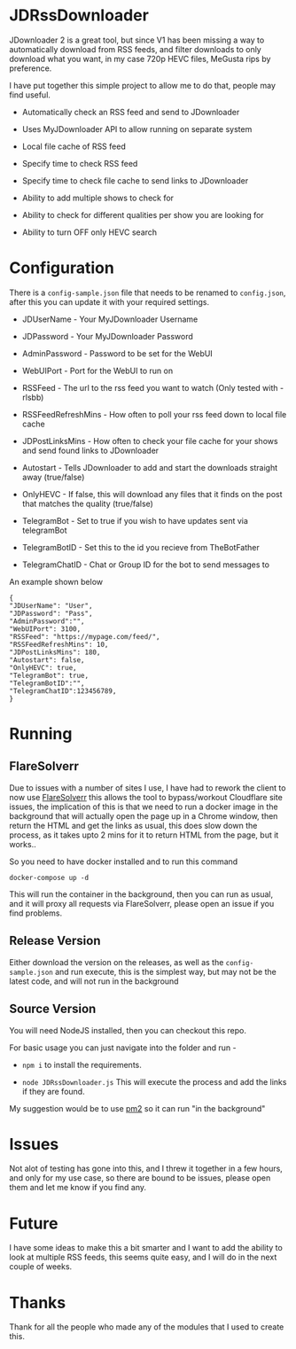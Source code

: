 
# JDRssDownloader

  

JDownloader 2 is a great tool, but since V1 has been missing a way to automatically download from RSS feeds, and filter downloads to only download what you want, in my case 720p HEVC files, MeGusta rips by preference.

  

I have put together this simple project to allow me to do that, people may find useful.

  

- Automatically check an RSS feed and send to JDownloader

- Uses MyJDownloader API to allow running on separate system

- Local file cache of RSS feed

- Specify time to check RSS feed

- Specify time to check file cache to send links to JDownloader

- Ability to add multiple shows to check for

- Ability to check for different qualities per show you are looking for

- Ability to turn OFF only HEVC search

  

# Configuration

  

There is a `config-sample.json` file that needs to be renamed to `config.json`, after this you can update it with your required settings.

  

- JDUserName - Your MyJDownloader Username

- JDPassword - Your MyJDownloader Password

- AdminPassword - Password to be set for the WebUI

- WebUIPort - Port for the WebUI to run on

- RSSFeed - The url to the rss feed you want to watch (Only tested with - rlsbb)

- RSSFeedRefreshMins - How often to poll your rss feed down to local file cache

- JDPostLinksMins - How often to check your file cache for your shows and send found links to JDownloader

- Autostart - Tells JDownloader to add and start the downloads straight away (true/false)

- OnlyHEVC - If false, this will download any files that it finds on the post that matches the quality (true/false)

- TelegramBot - Set to true if you wish to have updates sent via telegramBot

- TelegramBotID - Set this to the id you recieve from TheBotFather

- TelegramChatID - Chat or Group ID for the bot to send messages to

  

An example shown below


```
{
"JDUserName": "User",
"JDPassword": "Pass",
"AdminPassword":"",
"WebUIPort": 3100,
"RSSFeed": "https://mypage.com/feed/",
"RSSFeedRefreshMins": 10,
"JDPostLinksMins": 180,
"Autostart": false,
"OnlyHEVC": true,
"TelegramBot": true,
"TelegramBotID":"",
"TelegramChatID":123456789,
}
```

  

# Running

  

## FlareSolverr

Due to issues with a number of sites I use, I have had to rework the client to now use [FlareSolverr](https://github.com/FlareSolverr/FlareSolverr) this allows the tool to bypass/workout Cloudflare site issues, the implication of this is that we need to run a docker image in the background that will actually open the page up in a Chrome window, then return the HTML and get the links as usual, this does slow down the process, as it takes upto 2 mins for it to return HTML from the page, but it works..

So you need to have docker installed and to run this command 

    docker-compose up -d

This will run the container in the background, then you can run as usual, and it will proxy all requests via FlareSolverr, please open an issue if you find problems.  

## Release Version

  

Either download the version on the releases, as well as the `config-sample.json` and run execute, this is the simplest way, but may not be the latest code, and will not run in the background

  

## Source Version

  

You will need NodeJS installed, then you can checkout this repo.

  

For basic usage you can just navigate into the folder and run -

  

-  `npm i` to install the requirements.

-  `node JDRssDownloader.js` This will execute the process and add the links if they are found.

  

My suggestion would be to use [pm2](https://pm2.keymetrics.io/docs/usage/quick-start/) so it can run "in the background"

  

# Issues

  

Not alot of testing has gone into this, and I threw it together in a few hours, and only for my use case, so there are bound to be issues, please open them and let me know if you find any.

  

# Future

  

I have some ideas to make this a bit smarter and I want to add the ability to look at multiple RSS feeds, this seems quite easy, and I will do in the next couple of weeks.

  

# Thanks

  

Thank for all the people who made any of the modules that I used to create this.
